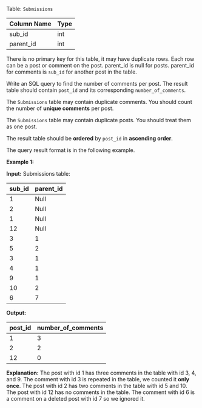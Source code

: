﻿
Table:  `Submissions`


| Column Name   | Type     |
|-|-
| sub_id        | int      |
| parent_id     | int      |

There is no primary key for this table, it may have duplicate rows.
Each row can be a post or comment on the post.
parent_id is null for posts.
parent_id for comments is `sub_id` for another post in the table.

Write an SQL query to find the number of comments per post. The result table should contain  `post_id`  and its corresponding  `number_of_comments`.

The  `Submissions`  table may contain duplicate comments. You should count the number of  **unique comments**  per post.

The  `Submissions`  table may contain duplicate posts. You should treat them as one post.

The result table should be  **ordered**  by  `post_id`  in  **ascending order**.

The query result format is in the following example.

**Example 1:**

**Input:** 
Submissions table:

| sub_id  | parent_id  |
|-|-
| 1       | Null       |
| 2       | Null       |
| 1       | Null       |
| 12      | Null       |
| 3       | 1          |
| 5       | 2          |
| 3       | 1          |
| 4       | 1          |
| 9       | 1          |
| 10      | 2          |
| 6       | 7          |

**Output:** 

| post_id | number_of_comments |
|-|-
| 1       | 3                  |
| 2       | 2                  |
| 12      | 0                  |

**Explanation:** 
The post with id 1 has three comments in the table with id 3, 4, and 9. The comment with id 3 is repeated in the table, we counted it **only once**.
The post with id 2 has two comments in the table with id 5 and 10.
The post with id 12 has no comments in the table.
The comment with id 6 is a comment on a deleted post with id 7 so we ignored it.
